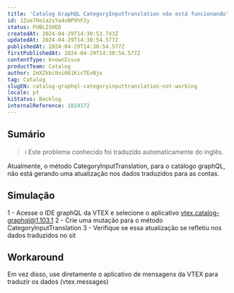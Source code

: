 ```yaml
---
title: 'Catalog GraphQL CategoryInputTranslation não está funcionando'
id: 1Zue7Roia2sYa4xNP9hF2y
status: PUBLISHED
createdAt: 2024-04-29T14:30:53.743Z
updatedAt: 2024-04-29T14:30:54.577Z
publishedAt: 2024-04-29T14:30:54.577Z
firstPublishedAt: 2024-04-29T14:30:54.577Z
contentType: knownIssue
productTeam: Catalog
author: 2mXZkbi0oi061KicTExNjo
tag: Catalog
slugEN: catalog-graphql-categoryinputtranslation-not-working
locale: pt
kiStatus: Backlog
internalReference: 1024172
---
```


## Sumário

>ℹ️ Este problema conhecido foi traduzido automaticamente do inglês.


Atualmente, o método CategoryInputTranslation, para o catálogo graphQL, não está gerando uma atualização nos dados traduzidos para as contas.

## Simulação


1 - Acesse o IDE graphQL da VTEX e selecione o aplicativo vtex.catalog-graphql@1.103.1
2 - Crie uma mutação para o método CategoryInputTranslation
3 - Verifique se essa atualização se refletiu nos dados traduzidos no sit

## Workaround


Em vez disso, use diretamente o aplicativo de mensagens da VTEX para traduzir os dados (vtex.messages)





